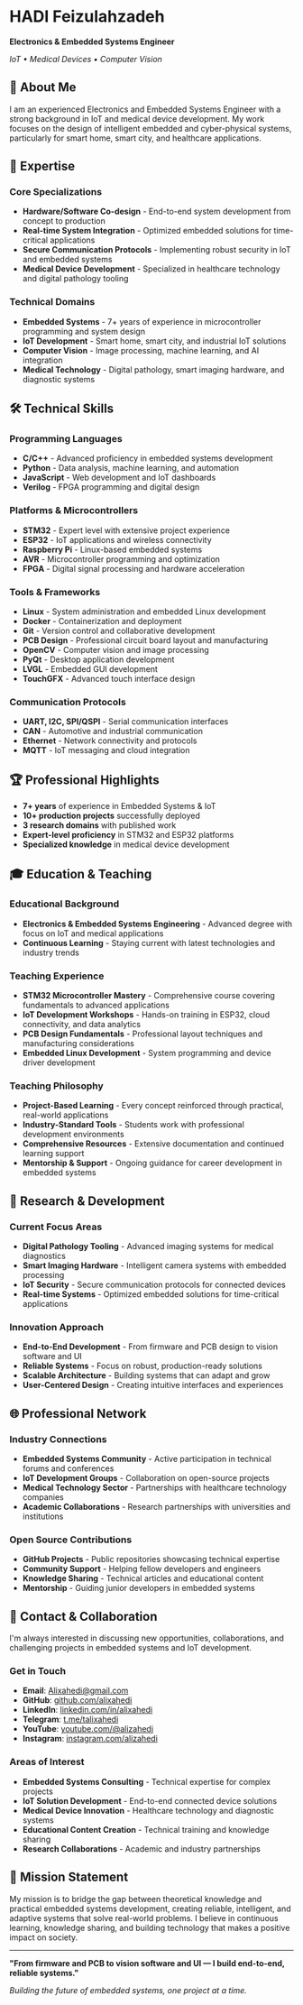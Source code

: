 # HADI Feizulahzadeh

**Electronics & Embedded Systems Engineer**

*IoT • Medical Devices • Computer Vision*

## 🚀 About Me

I am an experienced Electronics and Embedded Systems Engineer with a strong background in IoT and medical device development. My work focuses on the design of intelligent embedded and cyber-physical systems, particularly for smart home, smart city, and healthcare applications.

## 🎯 Expertise

### Core Specializations
- **Hardware/Software Co-design** - End-to-end system development from concept to production
- **Real-time System Integration** - Optimized embedded solutions for time-critical applications
- **Secure Communication Protocols** - Implementing robust security in IoT and embedded systems
- **Medical Device Development** - Specialized in healthcare technology and digital pathology tooling

### Technical Domains
- **Embedded Systems** - 7+ years of experience in microcontroller programming and system design
- **IoT Development** - Smart home, smart city, and industrial IoT solutions
- **Computer Vision** - Image processing, machine learning, and AI integration
- **Medical Technology** - Digital pathology, smart imaging hardware, and diagnostic systems

## 🛠️ Technical Skills

### Programming Languages
- **C/C++** - Advanced proficiency in embedded systems development
- **Python** - Data analysis, machine learning, and automation
- **JavaScript** - Web development and IoT dashboards
- **Verilog** - FPGA programming and digital design

### Platforms & Microcontrollers
- **STM32** - Expert level with extensive project experience
- **ESP32** - IoT applications and wireless connectivity
- **Raspberry Pi** - Linux-based embedded systems
- **AVR** - Microcontroller programming and optimization
- **FPGA** - Digital signal processing and hardware acceleration

### Tools & Frameworks
- **Linux** - System administration and embedded Linux development
- **Docker** - Containerization and deployment
- **Git** - Version control and collaborative development
- **PCB Design** - Professional circuit board layout and manufacturing
- **OpenCV** - Computer vision and image processing
- **PyQt** - Desktop application development
- **LVGL** - Embedded GUI development
- **TouchGFX** - Advanced touch interface design

### Communication Protocols
- **UART, I2C, SPI/QSPI** - Serial communication interfaces
- **CAN** - Automotive and industrial communication
- **Ethernet** - Network connectivity and protocols
- **MQTT** - IoT messaging and cloud integration

## 🏆 Professional Highlights

- **7+ years** of experience in Embedded Systems & IoT
- **10+ production projects** successfully deployed
- **3 research domains** with published work
- **Expert-level proficiency** in STM32 and ESP32 platforms
- **Specialized knowledge** in medical device development

## 🎓 Education & Teaching

### Educational Background
- **Electronics & Embedded Systems Engineering** - Advanced degree with focus on IoT and medical applications
- **Continuous Learning** - Staying current with latest technologies and industry trends

### Teaching Experience
- **STM32 Microcontroller Mastery** - Comprehensive course covering fundamentals to advanced applications
- **IoT Development Workshops** - Hands-on training in ESP32, cloud connectivity, and data analytics
- **PCB Design Fundamentals** - Professional layout techniques and manufacturing considerations
- **Embedded Linux Development** - System programming and device driver development

### Teaching Philosophy
- **Project-Based Learning** - Every concept reinforced through practical, real-world applications
- **Industry-Standard Tools** - Students work with professional development environments
- **Comprehensive Resources** - Extensive documentation and continued learning support
- **Mentorship & Support** - Ongoing guidance for career development in embedded systems

## 🔬 Research & Development

### Current Focus Areas
- **Digital Pathology Tooling** - Advanced imaging systems for medical diagnostics
- **Smart Imaging Hardware** - Intelligent camera systems with embedded processing
- **IoT Security** - Secure communication protocols for connected devices
- **Real-time Systems** - Optimized embedded solutions for time-critical applications

### Innovation Approach
- **End-to-End Development** - From firmware and PCB design to vision software and UI
- **Reliable Systems** - Focus on robust, production-ready solutions
- **Scalable Architecture** - Building systems that can adapt and grow
- **User-Centered Design** - Creating intuitive interfaces and experiences

## 🌐 Professional Network

### Industry Connections
- **Embedded Systems Community** - Active participation in technical forums and conferences
- **IoT Development Groups** - Collaboration on open-source projects
- **Medical Technology Sector** - Partnerships with healthcare technology companies
- **Academic Collaborations** - Research partnerships with universities and institutions

### Open Source Contributions
- **GitHub Projects** - Public repositories showcasing technical expertise
- **Community Support** - Helping fellow developers and engineers
- **Knowledge Sharing** - Technical articles and educational content
- **Mentorship** - Guiding junior developers in embedded systems

## 📧 Contact & Collaboration

I'm always interested in discussing new opportunities, collaborations, and challenging projects in embedded systems and IoT development.

### Get in Touch
- **Email**: [Alixahedi@gmail.com](mailto:Alixahedi@gmail.com)
- **GitHub**: [github.com/alixahedi](https://github.com/alixahedi)
- **LinkedIn**: [linkedin.com/in/alixahedi](https://www.linkedin.com/in/alixahedi/)
- **Telegram**: [t.me/talixahedi](https://t.me/talixahedi)
- **YouTube**: [youtube.com/@alizahedi](https://youtube.com/@alizahedi)
- **Instagram**: [instagram.com/alizahedi](https://instagram.com/alixahedi)

### Areas of Interest
- **Embedded Systems Consulting** - Technical expertise for complex projects
- **IoT Solution Development** - End-to-end connected device solutions
- **Medical Device Innovation** - Healthcare technology and diagnostic systems
- **Educational Content Creation** - Technical training and knowledge sharing
- **Research Collaborations** - Academic and industry partnerships

## 🎯 Mission Statement

My mission is to bridge the gap between theoretical knowledge and practical embedded systems development, creating reliable, intelligent, and adaptive systems that solve real-world problems. I believe in continuous learning, knowledge sharing, and building technology that makes a positive impact on society.

---

**"From firmware and PCB to vision software and UI — I build end-to-end, reliable systems."**

*Building the future of embedded systems, one project at a time.*
